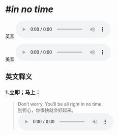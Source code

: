 # ***\#in no time*** 
英音
<audio src="./media/in no time1_AAC.aac" controls="controls"></audio>

美音
<audio src="./media/in no time2_AAC.aac" controls="controls"></audio>



  

英文释义
---
### 1.**立即；马上：**  

 > Don’t worry. You’ll be all right in no time.   
 > 别担心，你很快就会好起来。    
<audio src="./media/time-22.aac" controls="controls"></audio>



